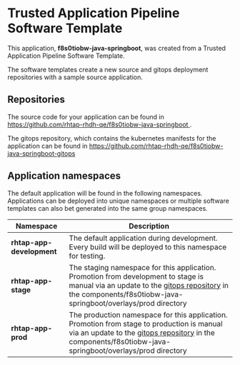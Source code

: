 # Trusted Application Pipeline Software Template

This application, **f8s0tiobw-java-springboot**, was created from a Trusted Application Pipeline Software Template.

The software templates create a new source and gitops deployment repositories with a sample source application. 

## Repositories

The source code for your application can be found in [https://github.com/rhtap-rhdh-qe/f8s0tiobw-java-springboot ](https://github.com/rhtap-rhdh-qe/f8s0tiobw-java-springboot ).
 
The gitops repository, which contains the kubernetes manifests for the application can be found in 
[https://github.com/rhtap-rhdh-qe/f8s0tiobw-java-springboot-gitops ](https://github.com/rhtap-rhdh-qe/f8s0tiobw-java-springboot-gitops ) 

## Application namespaces 

The default application will be found in the following namespaces. Applications can be deployed into unique namespaces or multiple software templates can also bet generated into the same group namespaces.  

|  Namespace   |  Description   |  
| -------- | -------- |   
| **rhtap-app-development** | The default application during development. Every build will be deployed to this namespace for testing. | 
| **rhtap-app-stage** | The staging namespace for this application. Promotion from development to stage is manual via an update to the [gitops repository](https://github.com/rhtap-rhdh-qe/f8s0tiobw-java-springboot-gitops ) in the components/f8s0tiobw-java-springboot/overlays/prod directory |  
| **rhtap-app-prod** | The production namespace for this application. Promotion from stage to production is manual via an update to the [gitops repository](https://github.com/rhtap-rhdh-qe/f8s0tiobw-java-springboot-gitops ) in the components/f8s0tiobw-java-springboot/overlays/prod directory | 